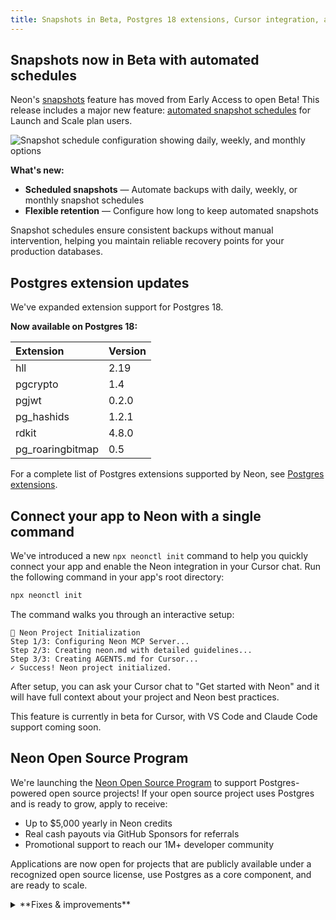 ```yaml
---
title: Snapshots in Beta, Postgres 18 extensions, Cursor integration, and more
---
```


## Snapshots now in Beta with automated schedules

Neon's [snapshots](/docs/guides/backup-restore) feature has moved from Early Access to open Beta! This release includes a major new feature: [automated snapshot schedules](/docs/guides/backup-restore#create-snapshot-schedules) for Launch and Scale plan users.

![Snapshot schedule configuration showing daily, weekly, and monthly options](/docs/guides/snapshot_schedule_menu.png)

**What's new:**

- **Scheduled snapshots** — Automate backups with daily, weekly, or monthly snapshot schedules
- **Flexible retention** — Configure how long to keep automated snapshots

Snapshot schedules ensure consistent backups without manual intervention, helping you maintain reliable recovery points for your production databases.

## Postgres extension updates

We've expanded extension support for Postgres 18.

**Now available on Postgres 18:**

| Extension        | Version |
| :--------------- | :------ |
| hll              | 2.19    |
| pgcrypto         | 1.4     |
| pgjwt            | 0.2.0   |
| pg_hashids       | 1.2.1   |
| rdkit            | 4.8.0   |
| pg_roaringbitmap | 0.5     |

For a complete list of Postgres extensions supported by Neon, see [Postgres extensions](/docs/extensions/pg-extensions).

## Connect your app to Neon with a single command

We've introduced a new `npx neonctl init` command to help you quickly connect your app and enable the Neon integration in your Cursor chat. Run the following command in your app's root directory:

```bash
npx neonctl init
```

The command walks you through an interactive setup:

```
🚀 Neon Project Initialization
Step 1/3: Configuring Neon MCP Server...
Step 2/3: Creating neon.md with detailed guidelines...
Step 3/3: Creating AGENTS.md for Cursor...
✓ Success! Neon project initialized.
```

After setup, you can ask your Cursor chat to "Get started with Neon" and it will have full context about your project and Neon best practices.

This feature is currently in beta for Cursor, with VS Code and Claude Code support coming soon.

## Neon Open Source Program

We're launching the [Neon Open Source Program](https://neon.com/blog/neon-open-source-program) to support Postgres-powered open source projects! If your open source project uses Postgres and is ready to grow, apply to receive:

- Up to $5,000 yearly in Neon credits
- Real cash payouts via GitHub Sponsors for referrals
- Promotional support to reach our 1M+ developer community

Applications are now open for projects that are publicly available under a recognized open source license, use Postgres as a core component, and are ready to scale.

<details>
<summary>**Fixes & improvements**</summary>

- Fixed an issue that prevented installing the [postgis_sfcgal](/docs/extensions/postgis-related-extensions#postgis-sfcgal) extension.
- Fixed an issue in the [Vercel-Managed Integration](https://neon.com/docs/guides/vercel-managed-integration) where removed Vercel team members were not automatically synchronized with Neon organizations. Member removals are now properly reflected in real-time.

</details>
